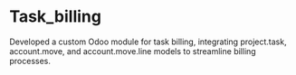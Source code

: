 # Task_billing
Developed a custom Odoo module for task billing, integrating project.task, account.move, and account.move.line models to streamline billing processes.
